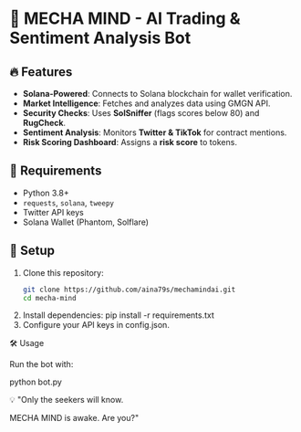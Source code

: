 # 🚀 MECHA MIND - AI Trading & Sentiment Analysis Bot

## 🔥 Features
- **Solana-Powered**: Connects to Solana blockchain for wallet verification.
- **Market Intelligence**: Fetches and analyzes data using GMGN API.
- **Security Checks**: Uses **SolSniffer** (flags scores below 80) and **RugCheck**.
- **Sentiment Analysis**: Monitors **Twitter & TikTok** for contract mentions.
- **Risk Scoring Dashboard**: Assigns a **risk score** to tokens.

## 📌 Requirements
- Python 3.8+
- `requests`, `solana`, `tweepy`
- Twitter API keys
- Solana Wallet (Phantom, Solflare)

## 🚀 Setup
1. Clone this repository:  
   ```bash
   git clone https://github.com/aina79s/mechamindai.git
   cd mecha-mind
2. Install dependencies:
   pip install -r requirements.txt  
3. Configure your API keys in 
   config.json.

🛠 Usage

Run the bot with:

python bot.py  

💡 "Only the seekers will know. 

MECHA MIND is awake. Are you?"
